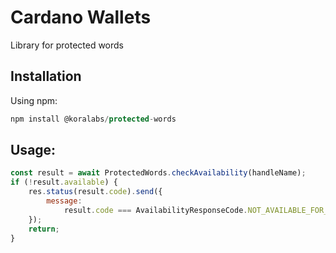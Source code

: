 # Cardano Wallets

Library for protected words

## Installation

Using npm:

```javascript
npm install @koralabs/protected-words
```

## Usage:

```javascript
const result = await ProtectedWords.checkAvailability(handleName);
if (!result.available) {
    res.status(result.code).send({
        message:
            result.code === AvailabilityResponseCode.NOT_AVAILABLE_FOR_LEGAL_REASONS ? result.reason : result.message
    });
    return;
}
```

#
